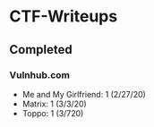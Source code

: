 # CTF-Writeups
## Completed
### Vulnhub.com
* Me and My Girlfriend: 1 (2/27/20)
* Matrix: 1 (3/3/20)
* Toppo: 1 (3/720)
